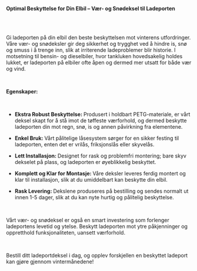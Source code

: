 <!-- Edit this file to change the product description -->

<p><strong>Optimal Beskyttelse for Din Elbil – Vær- og Snødeksel til Ladeporten</strong></p>
<div class="my-2">
<br><br>
</div>
<p>Gi ladeporten på din elbil den beste beskyttelsen mot vinterens utfordringer. Våre vær- og snødeksler gir deg sikkerhet og trygghet ved å hindre is, snø og smuss i å trenge inn, slik at irriterende ladeproblemer blir historie. I motsetning til bensin- og dieselbiler, hvor tankluken hovedsakelig holdes lukket, er ladeporten på elbiler ofte åpen og dermed mer utsatt for både vær og vind.</p>
<div class="my-2"><br></div>
<p><strong>Egenskaper:</strong></p>
<div class="my-2"><br></div>
<ul>
<li>
<p><strong>Ekstra Robust Beskyttelse: </strong>Produsert i holdbart PETG-materiale, er vårt deksel skapt for å stå imot de tøffeste værforhold, og dermed beskytte ladeporten din mot regn, snø, is og annen påvirkning fra elementene.</p>
</li>
<li>
<p><strong>Enkel Bruk: </strong>Vårt pålitelige låsesystem sørger for en sikker festing til ladeporten, enten det er vrilås, friksjonslås eller skyvelås.</p>
</li>
<li>
<p><strong>Lett Installasjon: </strong>Designet for rask og problemfri montering; bare skyv dekselet på plass, og ladeporten er øyeblikkelig beskyttet.</p>
</li>
<li>
<p><strong>Komplett og Klar for Montasje: </strong>Våre deksler leveres ferdig montert og klar til installasjon, slik at du umiddelbart kan beskytte din elbil.</p>
</li>
<li>
<p><strong>Rask Levering: </strong>Dekslene produseres på bestilling og sendes normalt ut innen 1-5 dager, slik at du kan nyte hurtig og pålitelig beskyttelse.</p>
</li>
</ul>
<div class="my-2"><br></div>
<p>Vårt vær- og snødeksel er også en smart investering som forlenger ladeportens levetid og ytelse. Beskytt ladeporten mot ytre påkjenninger og oppretthold funksjonaliteten, uansett værforhold.</p>
<div class="my-2"><br></div>
<p>Bestill ditt ladeportdeksel i dag, og opplev forskjellen en beskyttet ladeport kan gjøre gjennom vintermånedene!</p>
<p> </p>